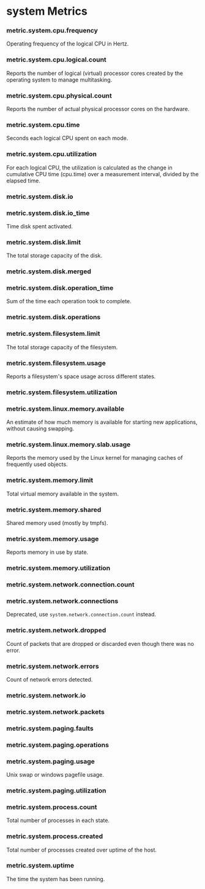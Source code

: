 # system Metrics
### metric.system.cpu.frequency

Operating frequency of the logical CPU in Hertz.


### metric.system.cpu.logical.count

Reports the number of logical (virtual) processor cores created by the operating system to manage multitasking.


### metric.system.cpu.physical.count

Reports the number of actual physical processor cores on the hardware.


### metric.system.cpu.time

Seconds each logical CPU spent on each mode.


### metric.system.cpu.utilization

For each logical CPU, the utilization is calculated as the change in cumulative CPU time (cpu.time) over a measurement interval, divided by the elapsed time.


### metric.system.disk.io




### metric.system.disk.io_time

Time disk spent activated.


### metric.system.disk.limit

The total storage capacity of the disk.


### metric.system.disk.merged




### metric.system.disk.operation_time

Sum of the time each operation took to complete.


### metric.system.disk.operations




### metric.system.filesystem.limit

The total storage capacity of the filesystem.


### metric.system.filesystem.usage

Reports a filesystem's space usage across different states.


### metric.system.filesystem.utilization




### metric.system.linux.memory.available

An estimate of how much memory is available for starting new applications, without causing swapping.


### metric.system.linux.memory.slab.usage

Reports the memory used by the Linux kernel for managing caches of frequently used objects.


### metric.system.memory.limit

Total virtual memory available in the system.


### metric.system.memory.shared

Shared memory used (mostly by tmpfs).


### metric.system.memory.usage

Reports memory in use by state.


### metric.system.memory.utilization




### metric.system.network.connection.count




### metric.system.network.connections

Deprecated, use `system.network.connection.count` instead.


### metric.system.network.dropped

Count of packets that are dropped or discarded even though there was no error.


### metric.system.network.errors

Count of network errors detected.


### metric.system.network.io




### metric.system.network.packets




### metric.system.paging.faults




### metric.system.paging.operations




### metric.system.paging.usage

Unix swap or windows pagefile usage.


### metric.system.paging.utilization




### metric.system.process.count

Total number of processes in each state.


### metric.system.process.created

Total number of processes created over uptime of the host.


### metric.system.uptime

The time the system has been running.

